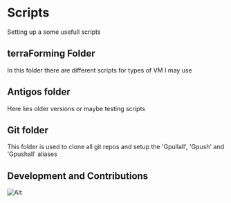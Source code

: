 # Scripts

Setting up a some usefull scripts

## terraForming Folder

In this folder there are different scripts for types of VM I may use

## Antigos folder

Here lies older versions or maybe testing scripts

## Git folder

This folder is used to clone all git repos and setup the 'Gpullall', 'Gpush' and 'Gpushall' aliases

## Development and Contributions

![Alt](https://repobeats.axiom.co/api/embed/ed934b9d3684f8c8414b378d206a224c205f238d.svg "Repobeats analytics image")
